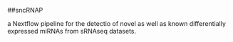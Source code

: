 ##sncRNAP

a Nextflow  pipeline for the detectio of novel as well as known differentially expressed miRNAs from sRNAseq datasets.
